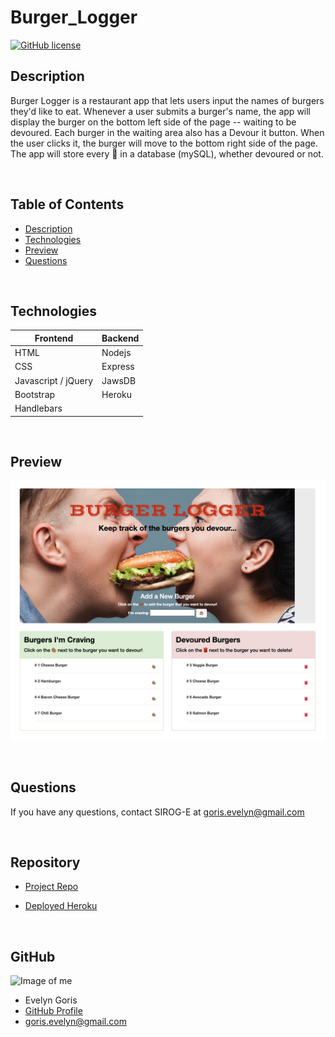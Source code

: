 # Burger_Logger

[![GitHub license](https://img.shields.io/badge/Made%20by-SIROG--E-ab8c9b?style=flat&logo=github)](http://https://github.com/SIROG-E)

## Description

Burger Logger is a restaurant app that lets users input the names of burgers they'd like to eat. Whenever a user submits a burger's name, the app will display the burger on the bottom left side of the page -- waiting to be devoured. Each burger in the waiting area also has a Devour it button. When the user clicks it, the burger will move to the bottom right side of the page. The app will store every 🍔  in a database (mySQL), whether devoured or not.

<br/>

## Table of Contents

- [Description](#Description)
- [Technologies](#technologies)
- [Preview](#preview)
- [Questions](#questions)

<br/>

## Technologies

| Frontend  | Backend |
| ------------- | ------------- |
| HTML | Nodejs |
| CSS  | Express |
| Javascript / jQuery | JawsDB|
| Bootstrap | Heroku|
|Handlebars |

<br/>

## Preview

![Burger Logger Preview](public/assets/img/BurgerLogger.png)

<br/>

## Questions

If you have any questions, contact SIROG-E at goris.evelyn@gmail.com

<br/>

## Repository

- [Project Repo](https://github.com/SIROG-E/Burger_Logger)

- [Deployed Heroku](https://burger-logger-eg.herokuapp.com/)

<br/>

## GitHub

![Image of me](https://avatars3.githubusercontent.com/u/70104520?v=4)

- Evelyn Goris
- [GitHub Profile](https://github.com/SIROG-E)
- <goris.evelyn@gmail.com>
